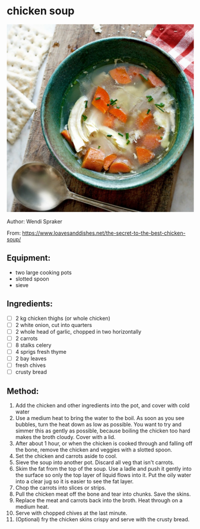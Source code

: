 # chicken soup
![](images/chicken-soup.jpg)

Author: Wendi Spraker

From: https://www.loavesanddishes.net/the-secret-to-the-best-chicken-soup/

## Equipment: 
- two large cooking pots
- slotted spoon
- sieve

## Ingredients:
- [ ] 2 kg chicken thighs (or whole chicken)
- [ ] 2 white onion, cut into quarters
- [ ] 2 whole head of garlic, chopped in two horizontally
- [ ] 2 carrots
- [ ] 8 stalks celery
- [ ] 4 sprigs fresh thyme
- [ ] 2 bay leaves
- [ ] fresh chives
- [ ] crusty bread

## Method:
1. Add the chicken and other ingredients into the pot, and cover with cold water
2. Use a medium heat to bring the water to the boil. As soon as you see bubbles, turn the heat down as low as possible. You want to try and simmer this as gently as possible, because boiling the chicken too hard makes the broth cloudy. Cover with a lid.
3. After about 1 hour, or when the chicken is cooked through and falling off the bone, remove the chicken and veggies with a slotted spoon.
4. Set the chicken and carrots aside to cool.
5. Sieve the soup into another pot. Discard all veg that isn't carrots.
6. Skim the fat from the top of the soup. Use a ladle and push it gently into the surface so only the top layer of liquid flows into it. Put the oily water into a clear jug so it is easier to see the fat layer.
7. Chop the carrots into slices or strips.
8. Pull the chicken meat off the bone and tear into chunks. Save the skins.
9. Replace the meat and carrots back into the broth. Heat through on a medium heat.
10. Serve with chopped chives at the last minute.
11. (Optional) fry the chicken skins crispy and serve with the crusty bread.